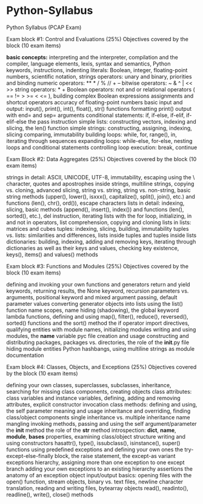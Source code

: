# Python-Syllabus
Python Syllabus (PCAP Exam)

Exam block #1: Control and Evaluations (25%)
Objectives covered by the block (10 exam items)

**basic concepts:** interpreting and the interpreter, compilation and the compiler, language elements, lexis, syntax and semantics, Python keywords, instructions, indenting
literals: Boolean, integer, floating-point numbers, scientific notation, strings
operators: unary and binary, priorities and binding
numeric operators: ** * / % // + –
bitwise operators: ~ & ^ | << >>
string operators: * +
Boolean operators: not and or
relational operators ( == != > >= < <= ), building complex Boolean expressions
assignments and shortcut operators
accuracy of floating-point numbers
basic input and output: input(), print(), int(), float(), str() functions
formatting print() output with end= and sep= arguments
conditional statements: if, if-else, if-elif, if-elif-else
the pass instruction
simple lists: constructing vectors, indexing and slicing, the len() function
simple strings: constructing, assigning, indexing, slicing comparing, immutability
building loops: while, for, range(), in, iterating through sequences
expanding loops: while-else, for-else, nesting loops and conditional statements
controlling loop execution: break, continue


Exam Block #2: Data Aggregates (25%)
Objectives covered by the block (10 exam items)

strings in detail: ASCII, UNICODE, UTF-8, immutability, escaping using the \ character, quotes and apostrophes inside strings, multiline strings, copying vs. cloning, advanced slicing, string vs. string, string vs. non-string, basic string methods (upper(), lower(), isxxx(), capitalize(), split(), join(), etc.) and functions (len(), chr(), ord()), escape characters
lists in detail: indexing, slicing, basic methods (append(), insert(), index()) and functions (len(), sorted(), etc.), del instruction, iterating lists with the for loop, initializing, in and not in operators, list comprehension, copying and cloning
lists in lists: matrices and cubes
tuples: indexing, slicing, building, immutability
tuples vs. lists: similarities and differences, lists inside tuples and tuples inside lists
dictionaries: building, indexing, adding and removing keys, iterating through dictionaries as well as their keys and values, checking key existence, keys(), items() and values() methods


Exam block #3: Functions and Modules (25%)
Objectives covered by the block (10 exam items)

defining and invoking your own functions and generators
return and yield keywords, returning results, the None keyword, recursion
parameters vs. arguments, positional keyword and mixed argument passing, default parameter values
converting generator objects into lists using the list() function
name scopes, name hiding (shadowing), the global keyword
lambda functions, defining and using
map(), filter(), reduce(), reversed(), sorted() functions and the sort() method
the if operator
import directives, qualifying entities with module names, initializing modules
writing and using modules, the __name__ variable
pyc file creation and usage
constructing and distributing packages, packages vs. directories, the role of the __init__.py file
hiding module entities
Python hashbangs, using multiline strings as module documentation


Exam block #4: Classes, Objects, and Exceptions (25%)
Objectives covered by the block (10 exam items)

defining your own classes, superclasses, subclasses, inheritance, searching for missing class components, creating objects
class attributes: class variables and instance variables, defining, adding and removing attributes, explicit constructor invocation
class methods: defining and using, the self parameter meaning and usage
inheritance and overriding, finding class/object components
single inheritance vs. multiple inheritance
name mangling
invoking methods, passing and using the self argument/parameter
the __init__ method
the role of the __str__ method
introspection: __dict__, __name__, __module__, __bases__ properties, examining class/object structure
writing and using constructors
hasattr(), type(), issubclass(), isinstance(), super() functions
using predefined exceptions and defining your own ones
the try-except-else-finally block, the raise statement, the except-as variant
exceptions hierarchy, assigning more than one exception to one except branch
adding your own exceptions to an existing hierarchy
assertions
the anatomy of an exception object
input/output basics: opening files with the open() function, stream objects, binary vs. text files, newline character translation, reading and writing files, bytearray objects
read(), readinto(), readline(), write(), close() methods
